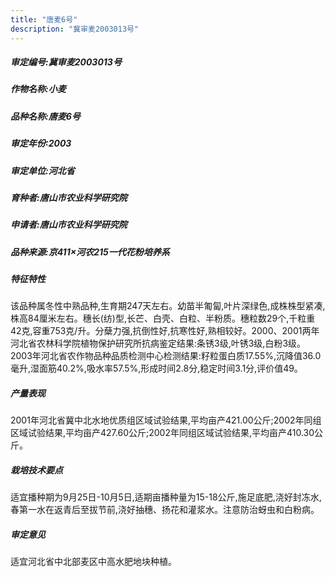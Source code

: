 ```yaml
---
title: "唐麦6号"
description: "冀审麦2003013号"
---
```

##### 审定编号:冀审麦2003013号

##### 作物名称:小麦

##### 品种名称:唐麦6号

##### 审定年份:2003

##### 审定单位:河北省

##### 育种者:唐山市农业科学研究院

##### 申请者:唐山市农业科学研究院

##### 品种来源:京411×河农215一代花粉培养系

##### 特征特性
该品种属冬性中熟品种,生育期247天左右。幼苗半匍匐,叶片深绿色,成株株型紧凑,株高84厘米左右。穗长(纺)型,长芒、白壳、白粒、半粉质。穗粒数29个,千粒重42克,容重753克/升。分蘖力强,抗倒性好,抗寒性好,熟相较好。2000、2001两年河北省农林科学院植物保护研究所抗病鉴定结果:条锈3级,叶锈3级,白粉3级。2003年河北省农作物品种品质检测中心检测结果:籽粒蛋白质17.55%,沉降值36.0毫升,湿面筋40.2%,吸水率57.5%,形成时间2.8分,稳定时间3.1分,评价值49。

##### 产量表现
2001年河北省冀中北水地优质组区域试验结果,平均亩产421.00公斤;2002年同组区域试验结果,平均亩产427.60公斤;2002年同组区域试验结果,平均亩产410.30公斤。

##### 栽培技术要点
适宜播种期为9月25日-10月5日,适期亩播种量为15-18公斤,施足底肥,浇好封冻水,春第一水在返青后至拔节前,浇好抽穗、扬花和灌浆水。注意防治蚜虫和白粉病。

##### 审定意见
适宜河北省中北部麦区中高水肥地块种植。
